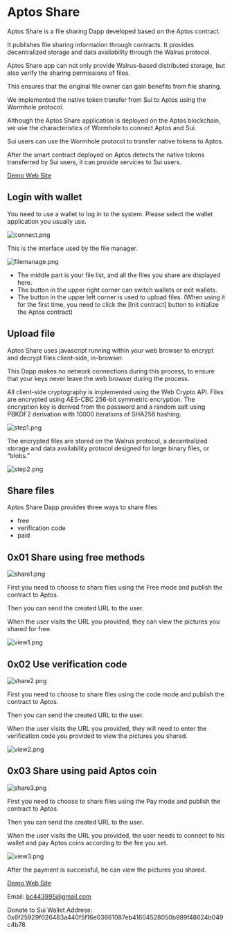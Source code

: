 # Aptos Share

Aptos Share is a file sharing Dapp developed based on the Aptos contract. 

It publishes file sharing information through contracts. It provides decentralized storage and data availability through the Walrus protocol.

Aptos Share app can not only provide Walrus-based distributed storage, but also verify the sharing permissions of files.

This ensures that the original file owner can gain benefits from file sharing.

We implemented the native token transfer from Sui to Aptos using the Wormhole protocol.

Although the Aptos Share application is deployed on the Aptos blockchain, we use the characteristics of Wormhole to connect Aptos and Sui.

Sui users can use the Wormhole protocol to transfer native tokens to Aptos.

After the smart contract deployed on Aptos detects the native tokens transferred by Sui users, it can provide services to Sui users.

[Demo Web Site](https://4mxkzizfxcdbtz6vghb6usaqr9sxedv9uxxnevpzz6c997y67.walrus.site)

## Login with wallet

You need to use a wallet to log in to the system. Please select the wallet application you usually use.

![connect.png](doc/connect.png)

This is the interface used by the file manager.

![filemanage.png](doc/filemanage1.png)

* The middle part is your file list, and all the files you share are displayed here.
* The button in the upper right corner can switch wallets or exit wallets.
* The button in the upper left corner is used to upload files. (When using it for the first time, you need to click the [Init contract] button to initialize the Aptos contract)

## Upload file

Aptos Share uses javascript running within your web browser to encrypt and decrypt files client-side, in-browser.

This Dapp makes no network connections during this process, to ensure that your keys never leave the web browser during
the process.

All client-side cryptography is implemented using the Web Crypto API. Files are encrypted using AES-CBC 256-bit symmetric encryption. The encryption key is derived from the password and a random salt using PBKDF2 derivation with 10000 iterations of SHA256 hashing.

![step1.png](doc/step1.png)

The encrypted files are stored on the Walrus protocol, a decentralized storage and data availability protocol designed for large binary files, or “blobs.”

![step2.png](doc/step2.png)

## Share files

Aptos Share Dapp provides three ways to share files

* free
* verification code
* paid

## 0x01 Share using free methods

![share1.png](doc/share1.png)

First you need to choose to share files using the Free mode and publish the contract to Aptos. 

Then you can send the created URL to the user.

When the user visits the URL you provided, they can view the pictures you shared for free.

![view1.png](doc/view1.png)

## 0x02 Use verification code

![share2.png](doc/share2.png)

First you need to choose to share files using the code mode and publish the contract to Aptos.

Then you can send the created URL to the user.

When the user visits the URL you provided, they will need to enter the verification code you provided to view the pictures you shared.

![view2.png](doc/view2.png)

## 0x03 Share using paid Aptos coin

![share3.png](doc/share3.png)

First you need to choose to share files using the Pay mode and publish the contract to Aptos.

Then you can send the created URL to the user.

When the user visits the URL you provided, the user needs to connect to his wallet and pay Aptos coins according to the fee you set.

![view3.png](doc/view3.png)

After the payment is successful, he can view the pictures you shared.

[Demo Web Site](https://4mxkzizfxcdbtz6vghb6usaqr9sxedv9uxxnevpzz6c997y67.walrus.site)

Email: bc443995@gmail.com

Donate to Sui Wallet Address: 0x6f25929f026483a440f5f16e03661087eb41604528050b989f48624b049c4b78
